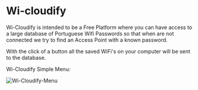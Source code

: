 # Wi-cloudify
Wi-Cloudify is intended to be a Free Platform where you can have access to a large database of Portuguese Wifi Passwords so that when are not connected we try to find an Access Point with a known password.

With the click of a button all the saved WiFi's on your computer will be sent to the database.

Wi-Cloudify Simple Menu:



![Wi-Cloudify-Menu](https://user-images.githubusercontent.com/72945621/110462492-af6e7b80-80c8-11eb-8c80-258a964b66ba.png)

